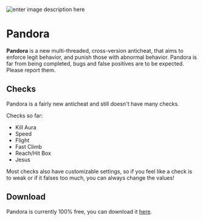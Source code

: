 ![enter image description here](https://i.imgur.com/6DUEHX8.png)

# Pandora

**Pandora** is a new multi-threaded, cross-version anticheat, that aims to enforce legit behavior, and punish those with abnormal behavior. Pandora is far from being completed, bugs and false positives are to be expected. Please report them.

## Checks

Pandora is a fairly new anticheat and still doesn't have many checks.

Checks so far:

 - Kill Aura
 - Speed
 - Flight
 - Fast Climb
 - Reach/Hit Box
 - Jesus


Most checks also have customizable settings, so if you feel like a check is to weak or if it falses too much, you can always change the values!

## Download

Pandora is currently 100% free, you can download it [here](https://discord.gg/JfpzGHQ).

